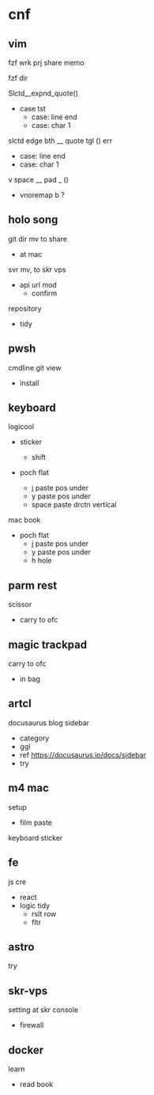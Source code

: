 
# cnf


## vim

fzf wrk prj share memo


fzf dir


Slctd__expnd_quote()
- case tst
  - case: line end
  - case: char 1


slctd edge bth __ quote tgl () err
- case: line end
- case: char 1


v space __ pad _ ()
- vnoremap b ?


## holo song

git dir mv to share
- at mac


svr mv, to skr vps
- api url mod
  - confirm


repository
- tidy


## pwsh

cmdline git view
- install


## keyboard

logicool
- sticker
  - shift
  
- poch flat
  - j     paste pos   under
  - y     paste pos   under
  - space paste drctn vertical

mac book
- poch flat
  - j     paste pos   under
  - y     paste pos   under
  - h     hole


## parm rest

scissor
- carry to ofc


## magic trackpad

carry to ofc
- in bag


## artcl

docusaurus blog sidebar
- category
- ggl
- ref https://docusaurus.io/docs/sidebar
- try


## m4 mac

setup
- film paste

keyboard sticker


## fe

js cre
- react
- logic tidy
  - rslt row
  - fltr


## astro

try


## skr-vps

setting at skr console
- firewall


## docker

learn
- read book



